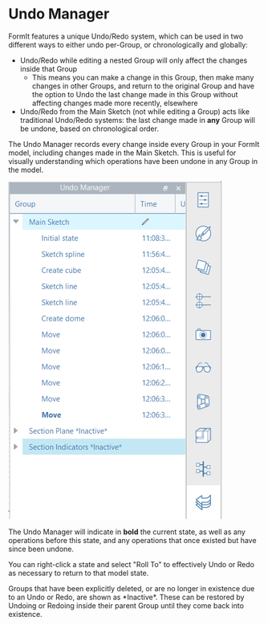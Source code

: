 # Undo Manager

FormIt features a unique Undo/Redo system, which can be used in two different ways to either undo per-Group, or chronologically and globally:

* Undo/Redo while editing a nested Group will only affect the changes inside that Group
  * This means you can make a change in this Group, then make many changes in other Groups, and return to the original Group and have the option to Undo the last change made in this Group without affecting changes made more recently, elsewhere
* Undo/Redo from the Main Sketch \(not while editing a Group\) acts like traditional Undo/Redo systems: the last change made in **any** Group will be undone, based on chronological order.

 The Undo Manager records every change inside every Group in your FormIt model, including changes made in the Main Sketch. This is useful for visually understanding which operations have been undone in any Group in the model.

![](../.gitbook/assets/undo-manager.png)

The Undo Manager will indicate in **bold** the current state, as well as any operations before this state, and any operations that once existed but have since been undone.

You can right-click a state and select "Roll To" to effectively Undo or Redo as necessary to return to that model state.

Groups that have been explicitly deleted, or are no longer in existence due to an Undo or Redo, are shown as \*Inactive\*. These can be restored by Undoing or Redoing inside their parent Group until they come back into existence.

